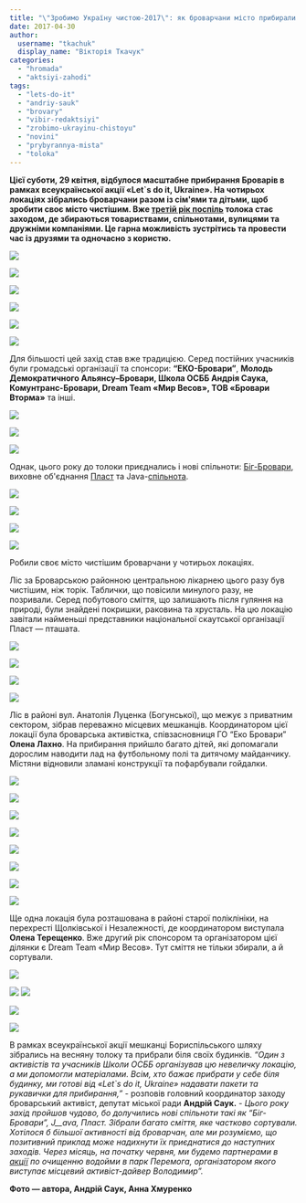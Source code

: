 ```yaml
---
title: "\"Зробимо Україну чистою-2017\": як броварчани місто прибирали - ФОТО"
date: 2017-04-30
author: 
  username: "tkachuk"
  display_name: "Вікторія Ткачук"
categories: 
  - "hromada"
  - "aktsiyi-zahodi"
tags: 
  - "lets-do-it"
  - "andriy-sauk"
  - "brovary"
  - "vibir-redaktsiyi"
  - "zrobimo-ukrayinu-chistoyu"
  - "novini"
  - "prybyrannya-mista"
  - "toloka"
---
```


**Цієї суботи, 29 квітня, відбулося масштабне прибирання Броварів в рамках всеукраїнської акції «Let\`s do it, Ukraine». На чотирьох локаціях зібрались броварчани разом із сім'ями та дітьми, щоб зробити своє місто чистішим. Вже [третій рік поспіль](https://mpz.brovary.org/velykyj-subotnyk-brovarchany-zibraly-2000-mishkiv-smittya/) толока стає заходом, де збираються товариствами, спільнотами, вулицями та дружніми компаніями. Це гарна можливість зустрітись та провести час із друзями та одночасно з користю.**

![](https://mpz.brovary.org/wp-content/uploads/2017/04/bcrl-73.jpg)

![](https://mpz.brovary.org/wp-content/uploads/2017/04/bcrl-43.jpg)

![](https://mpz.brovary.org/wp-content/uploads/2017/04/bcrl-34.jpg)

![](https://mpz.brovary.org/wp-content/uploads/2017/04/bcrl-39.jpg)

![](https://mpz.brovary.org/wp-content/uploads/2017/04/bcrl-41.jpg)

![](https://mpz.brovary.org/wp-content/uploads/2017/04/bcrl-18.jpg)

Для більшості цей захід став вже традицією. Серед постійних учасників були громадські організації та спонсори: **“ЕКО-Бровари”**, **Молодь Демократичного Альянсу–Бровари, Школа ОСББ Андрія Саука, Комунтранс-Бровари, Dream Team «Мир Весов», ТОВ «Бровари Вторма»** та інші.

![](https://mpz.brovary.org/wp-content/uploads/2017/04/bcrl-52.jpg)

![](https://mpz.brovary.org/wp-content/uploads/2017/04/bcrl-51.jpg)

![](https://mpz.brovary.org/wp-content/uploads/2017/04/bcrl-58.jpg)

Однак, цього року до толоки приєднались і нові спільноти: [Біг-Бровари](https://mpz.brovary.org/amatorskyj-bigovyj-klub-u-brovarah-nedilni-probizhky-ta-marafony-foto/), виховне об'єднання [Пласт](https://mpz.brovary.org/vidkryttya-plastovogo-roku-ctanytsi-brovary-foto/) та Java-[спільнота](https://mpz.brovary.org/kursy-java-u-brovarah-prezentatsiya-rezultativ-pershogo-sezonu-ta-novyj-nabir-studentiv/).

![](https://mpz.brovary.org/wp-content/uploads/2017/04/bcrl-4.jpg)

![](https://mpz.brovary.org/wp-content/uploads/2017/04/bcrl-1.jpg)

![](https://mpz.brovary.org/wp-content/uploads/2017/04/bcrl-76.jpg)

![](https://mpz.brovary.org/wp-content/uploads/2017/04/bcrl-54.jpg)

Робили своє місто чистішим броварчани у чотирьох локаціях.

Ліс за Броварською районною центральною лікарнею цього разу був чистішим, ніж торік. Таблички, що повісили минулого разу, не позривали. Серед побутового сміття, що залишають після гуляння на природі, були знайдені покришки, раковина та хрусталь. На цю локацію завітали найменьші представники національної скаутської організації Пласт — пташата.

![](https://mpz.brovary.org/wp-content/uploads/2017/04/bcrl-64.jpg)

![](https://mpz.brovary.org/wp-content/uploads/2017/04/bcrl-38.jpg)

![](https://mpz.brovary.org/wp-content/uploads/2017/04/bcrl-40.jpg)

![](https://mpz.brovary.org/wp-content/uploads/2017/04/bcrl-2.jpg)

Ліс в районі вул. Анатолія Луценка (Богунської), що межує з приватним сектором, зібрав переважно місцевих мешканців. Координатором цієї локації була броварська активістка, співзасновниця ГО “Еко Бровари” **Олена Лахно**. На прибирання прийшло багато дітей, які допомагали дорослим наводити лад на футбольному полі та дитячому майданчику. Містяни відновили зламані конструкції та пофарбували гойдалки.

![](https://mpz.brovary.org/wp-content/uploads/2017/04/bcrl-48.jpg)

![](https://mpz.brovary.org/wp-content/uploads/2017/04/bcrl-49.jpg)

![](https://mpz.brovary.org/wp-content/uploads/2017/04/bcrl-44.jpg)

![](https://mpz.brovary.org/wp-content/uploads/2017/04/bcrl-47.jpg)

![](https://mpz.brovary.org/wp-content/uploads/2017/04/bogunska-7.png)

![](https://mpz.brovary.org/wp-content/uploads/2017/04/bogunska-3.jpg)

![](https://mpz.brovary.org/wp-content/uploads/2017/04/bogunska-6.jpg)

![](https://mpz.brovary.org/wp-content/uploads/2017/04/bogunska-5.jpg)

Ще одна локація була розташована в районі старої поліклініки, на перехресті Щолківської і Незалежності, де координатором виступала **Олена Терещенко**. Вже другий рік спонсором та організатором цієї ділянки є Dream Team «Мир Весов». Тут сміття не тільки збирали, а й сортували.

![](https://mpz.brovary.org/wp-content/uploads/2017/04/bcrl-23.jpg)

![](https://mpz.brovary.org/wp-content/uploads/2017/04/bcrl-24.jpg) ![](https://mpz.brovary.org/wp-content/uploads/2017/04/bcrl-28.jpg)

![](https://mpz.brovary.org/wp-content/uploads/2017/04/bcrl-29.jpg)

![](https://mpz.brovary.org/wp-content/uploads/2017/04/bcrl-30.jpg)

В рамках всеукраїнської акції мешканці Бориспільського шляху зібрались на весняну толоку та прибрали біля своїх будинків. _“Один з активістів та учасників Школи ОСББ організував цю невеличку локацію, а ми допомогли матеріалами. Всім, хто бажає прибрати у себе біля будинку, ми готові від «Let\`s do it, Ukraine» надавати пакети та рукавички для прибирання,”_ - розповів головний координатор заходу броварський активіст, депутат міської ради **Андрій Саук.** \- _Цього року захід пройшов чудово, бо долучились нові спільноти такі як “Біг-Бровари”, J__ava, Пласт. Зібрали багато сміття, яке частково сортували. Хотілося б більшої активності від броварчан, але ми розуміємо, що позитивний приклад може надихнути їх приєднатися до наступних заходів. Через місяць, на початку червня, ми будемо партнерами в [акції](https://mpz.brovary.org/volonter-dajver-zaklykav-brovarchan-pryyednatysya-ochyshhennya-ozera-u-parku-peremoga/) по очищенню водойми в парк Перемога, організатором якого виступає місцевий активіст-дайвер Володимир”._

**Фото — автора, Андрій Саук, Анна Хмуренко**
